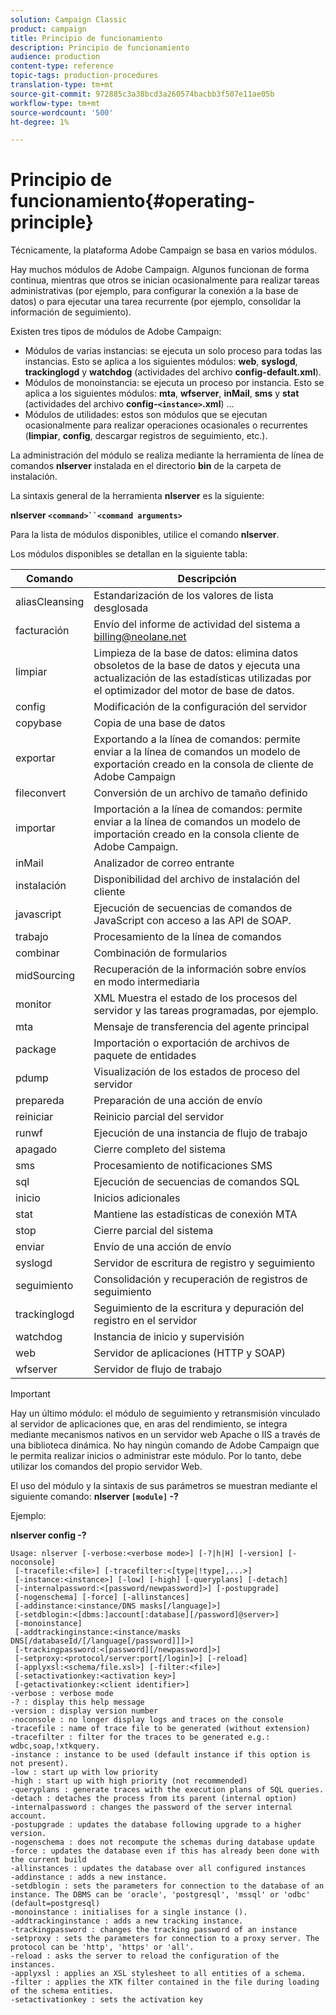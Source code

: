 ```yaml
---
solution: Campaign Classic
product: campaign
title: Principio de funcionamiento
description: Principio de funcionamiento
audience: production
content-type: reference
topic-tags: production-procedures
translation-type: tm+mt
source-git-commit: 972885c3a38bcd3a260574bacbb3f507e11ae05b
workflow-type: tm+mt
source-wordcount: '500'
ht-degree: 1%

---
```



# Principio de funcionamiento{#operating-principle}

Técnicamente, la plataforma Adobe Campaign se basa en varios módulos.

Hay muchos módulos de Adobe Campaign. Algunos funcionan de forma continua, mientras que otros se inician ocasionalmente para realizar tareas administrativas (por ejemplo, para configurar la conexión a la base de datos) o para ejecutar una tarea recurrente (por ejemplo, consolidar la información de seguimiento).

Existen tres tipos de módulos de Adobe Campaign:

* Módulos de varias instancias: se ejecuta un solo proceso para todas las instancias. Esto se aplica a los siguientes módulos: **web**, **syslogd**, **trackinglogd** y **watchdog** (actividades del archivo **config-default.xml**).
* Módulos de monoinstancia: se ejecuta un proceso por instancia. Esto se aplica a los siguientes módulos: **mta**, **wfserver**, **inMail**, **sms** y **stat** (actividades del archivo **config-`<instance>`.xml**) ...
* Módulos de utilidades: estos son módulos que se ejecutan ocasionalmente para realizar operaciones ocasionales o recurrentes (**limpiar**, **config**, descargar registros de seguimiento, etc.).

La administración del módulo se realiza mediante la herramienta de línea de comandos **nlserver** instalada en el directorio **bin** de la carpeta de instalación.

La sintaxis general de la herramienta **nlserver** es la siguiente:

**nlserver  `<command>``<command arguments>`**

Para la lista de módulos disponibles, utilice el comando **nlserver**.

Los módulos disponibles se detallan en la siguiente tabla:

| Comando | Descripción |
|---|---|
| aliasCleansing | Estandarización de los valores de lista desglosada |
| facturación | Envío del informe de actividad del sistema a billing@neolane.net |
| limpiar | Limpieza de la base de datos: elimina datos obsoletos de la base de datos y ejecuta una actualización de las estadísticas utilizadas por el optimizador del motor de base de datos. |
| config | Modificación de la configuración del servidor |
| copybase | Copia de una base de datos |
| exportar | Exportando a la línea de comandos: permite enviar a la línea de comandos un modelo de exportación creado en la consola de cliente de Adobe Campaign |
| fileconvert | Conversión de un archivo de tamaño definido |
| importar | Importación a la línea de comandos: permite enviar a la línea de comandos un modelo de importación creado en la consola cliente de Adobe Campaign. |
| inMail | Analizador de correo entrante |
| instalación | Disponibilidad del archivo de instalación del cliente |
| javascript | Ejecución de secuencias de comandos de JavaScript con acceso a las API de SOAP. |
| trabajo | Procesamiento de la línea de comandos |
| combinar | Combinación de formularios |
| midSourcing | Recuperación de la información sobre envíos en modo intermediaria |
| monitor | XML Muestra el estado de los procesos del servidor y las tareas programadas, por ejemplo. |
| mta | Mensaje de transferencia del agente principal |
| package | Importación o exportación de archivos de paquete de entidades |
| pdump | Visualización de los estados de proceso del servidor |
| prepareda | Preparación de una acción de envío |
| reiniciar | Reinicio parcial del servidor |
| runwf | Ejecución de una instancia de flujo de trabajo |
| apagado | Cierre completo del sistema |
| sms | Procesamiento de notificaciones SMS |
| sql | Ejecución de secuencias de comandos SQL |
| inicio | Inicios adicionales |
| stat | Mantiene las estadísticas de conexión MTA |
| stop | Cierre parcial del sistema |
| enviar | Envío de una acción de envío |
| syslogd | Servidor de escritura de registro y seguimiento |
| seguimiento | Consolidación y recuperación de registros de seguimiento |
| trackinglogd | Seguimiento de la escritura y depuración del registro en el servidor |
| watchdog | Instancia de inicio y supervisión |
| web | Servidor de aplicaciones (HTTP y SOAP) |
| wfserver | Servidor de flujo de trabajo |

>[!IMPORTANT]
>
>Hay un último módulo: el módulo de seguimiento y retransmisión vinculado al servidor de aplicaciones que, en aras del rendimiento, se integra mediante mecanismos nativos en un servidor web Apache o IIS a través de una biblioteca dinámica. No hay ningún comando de Adobe Campaign que le permita realizar inicios o administrar este módulo. Por lo tanto, debe utilizar los comandos del propio servidor Web.

El uso del módulo y la sintaxis de sus parámetros se muestran mediante el siguiente comando: **nlserver `[module]` -?**

Ejemplo:

**nlserver config -?**

```
Usage: nlserver [-verbose:<verbose mode>] [-?|h|H] [-version] [-noconsole]
 [-tracefile:<file>] [-tracefilter:<[type|!type],...>]
 [-instance:<instance>] [-low] [-high] [-queryplans] [-detach]
 [-internalpassword:<[password/newpassword]>] [-postupgrade]
 [-nogenschema] [-force] [-allinstances]
 [-addinstance:<instance/DNS masks[/language]>]
 [-setdblogin:<[dbms:]account[:database][/password]@server>]
 [-monoinstance]
 [-addtrackinginstance:<instance/masks DNS[/databaseId/[/language[/password]]]>]
 [-trackingpassword:<[password][/newpassword]>]
 [-setproxy:<protocol/server:port[/login]>] [-reload]
 [-applyxsl:<schema/file.xsl>] [-filter:<file>]
 [-setactivationkey:<activation key>]
 [-getactivationkey:<client identifier>]
-verbose : verbose mode
-? : display this help message
-version : display version number
-noconsole : no longer display logs and traces on the console
-tracefile : name of trace file to be generated (without extension)
-tracefilter : filter for the traces to be generated e.g.: wdbc,soap,!xtkquery.
-instance : instance to be used (default instance if this option is not present).
-low : start up with low priority
-high : start up with high priority (not recommended)
-queryplans : generate traces with the execution plans of SQL queries.
-detach : detaches the process from its parent (internal option)
-internalpassword : changes the password of the server internal account.
-postupgrade : updates the database following upgrade to a higher version. 
-nogenschema : does not recompute the schemas during database update
-force : updates the database even if this has already been done with the current build 
-allinstances : updates the database over all configured instances
-addinstance : adds a new instance.
-setdblogin : sets the parameters for connection to the database of an instance. The DBMS can be 'oracle', 'postgresql', 'mssql' or 'odbc' (default=postgresql)
-monoinstance : initialises for a single instance ().
-addtrackinginstance : adds a new tracking instance.
-trackingpassword : changes the tracking password of an instance
-setproxy : sets the parameters for connection to a proxy server. The protocol can be 'http', 'https' or 'all'.
-reload : asks the server to reload the configuration of the instances. 
-applyxsl : applies an XSL stylesheet to all entities of a schema. 
-filter : applies the XTK filter contained in the file during loading of the schema entities.
-setactivationkey : sets the activation key
```

